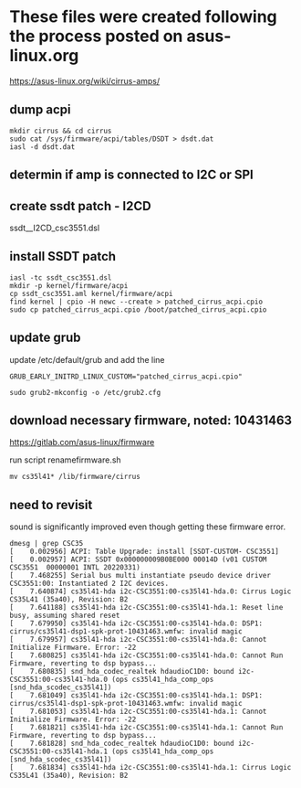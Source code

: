 # These files were created following the process posted on asus-linux.org
https://asus-linux.org/wiki/cirrus-amps/

## dump acpi
```
mkdir cirrus && cd cirrus
sudo cat /sys/firmware/acpi/tables/DSDT > dsdt.dat
iasl -d dsdt.dat
```

## determin if amp is connected to I2C or SPI

## create ssdt patch - I2CD
ssdt__I2CD_csc3551.dsl

## install SSDT patch
```
iasl -tc ssdt_csc3551.dsl
mkdir -p kernel/firmware/acpi
cp ssdt_csc3551.aml kernel/firmware/acpi
find kernel | cpio -H newc --create > patched_cirrus_acpi.cpio
sudo cp patched_cirrus_acpi.cpio /boot/patched_cirrus_acpi.cpio
```

## update grub
update /etc/default/grub and add the line
```
GRUB_EARLY_INITRD_LINUX_CUSTOM="patched_cirrus_acpi.cpio"
```
```
sudo grub2-mkconfig -o /etc/grub2.cfg
```
## download necessary firmware, noted: 10431463
https://gitlab.com/asus-linux/firmware

run script renamefirmware.sh
```
mv cs35l41* /lib/firmware/cirrus
```
## need to revisit
sound is significantly improved even though getting these firmware error.
```
dmesg | grep CSC35
[    0.002956] ACPI: Table Upgrade: install [SSDT-CUSTOM- CSC3551]
[    0.002957] ACPI: SSDT 0x000000009B0BE000 00014D (v01 CUSTOM CSC3551  00000001 INTL 20220331)
[    7.468255] Serial bus multi instantiate pseudo device driver CSC3551:00: Instantiated 2 I2C devices.
[    7.640874] cs35l41-hda i2c-CSC3551:00-cs35l41-hda.0: Cirrus Logic CS35L41 (35a40), Revision: B2
[    7.641188] cs35l41-hda i2c-CSC3551:00-cs35l41-hda.1: Reset line busy, assuming shared reset
[    7.679950] cs35l41-hda i2c-CSC3551:00-cs35l41-hda.0: DSP1: cirrus/cs35l41-dsp1-spk-prot-10431463.wmfw: invalid magic
[    7.679957] cs35l41-hda i2c-CSC3551:00-cs35l41-hda.0: Cannot Initialize Firmware. Error: -22
[    7.680825] cs35l41-hda i2c-CSC3551:00-cs35l41-hda.0: Cannot Run Firmware, reverting to dsp bypass...
[    7.680835] snd_hda_codec_realtek hdaudioC1D0: bound i2c-CSC3551:00-cs35l41-hda.0 (ops cs35l41_hda_comp_ops [snd_hda_scodec_cs35l41])
[    7.681049] cs35l41-hda i2c-CSC3551:00-cs35l41-hda.1: DSP1: cirrus/cs35l41-dsp1-spk-prot-10431463.wmfw: invalid magic
[    7.681053] cs35l41-hda i2c-CSC3551:00-cs35l41-hda.1: Cannot Initialize Firmware. Error: -22
[    7.681821] cs35l41-hda i2c-CSC3551:00-cs35l41-hda.1: Cannot Run Firmware, reverting to dsp bypass...
[    7.681828] snd_hda_codec_realtek hdaudioC1D0: bound i2c-CSC3551:00-cs35l41-hda.1 (ops cs35l41_hda_comp_ops [snd_hda_scodec_cs35l41])
[    7.681834] cs35l41-hda i2c-CSC3551:00-cs35l41-hda.1: Cirrus Logic CS35L41 (35a40), Revision: B2
```
